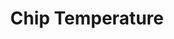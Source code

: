 ---
title: Chip Temperature
name: chip_temperature
category: chip
explanation: "This `chip` is to display a weather icon together with the outside and inside temperature."
image_path: "/assets/images/chip_temperature.png"
internal: false
generator_install: true
generator_example: true
generator_button: true
variables:
  - name: ulm_chip_temperature_outside
    type: variable
    example: sensor.my_temperature_sensor_outside
    required: true 
    explanation: "This is the sensor that provides your outside temperature. If you want to use eg. a temperature value from your weather provider, you'd need to setup a template sensor first. The state of this sensor should represent a numeric value (°C or °F doesn't matter)."
  - name: ulm_chip_temperature_inside
    type: variable
    example: sensor.my_temperature_sensor_inside
    required: true
    explanation: "This is the sensor that provides your inside temperature. The state of this sensor should represent a numeric value (°C or °F doesn't matter)."
yaml: |-
  - type: 'custom:button-card'
    template: chip_temperature
    variables:
      ulm_chip_temperature_inside: sensor.my_temperature_sensor_inside
      ulm_chip_temperature_outside: sensor.my_temperature_sensor_outside
      ulm_chip_temperature_weather: weather.my_weather_provider"
ui: |-
  type: 'custom:button-card'
  template: chip_temperature
  variables:
    ulm_chip_temperature_inside: sensor.my_temperature_sensor_inside
    ulm_chip_temperature_outside: sensor.my_temperature_sensor_outside
    ulm_chip_temperature_weather: weather.my_weather_provider"
code: |-
  chip_temperature:
    template: chips
    triggers_update: 
      - "[[[ variables.ulm_chip_temperature_weather ]]]"
      - "[[[ variables.ulm_chip_temperature_outside ]]]"
      - "[[[ variables.ulm_chip_temperature_inside ]]]"
    label: |
      [[[
        var icon = '🌡️';
        if (states[variables.ulm_chip_temperature_weather].state == 'clear-night'){
          var icon = '🌙';
        } else if(states[variables.ulm_chip_temperature_weather].state == 'cloudy'){
          var icon = '☁️';
        } else if(states[variables.ulm_chip_temperature_weather].state == 'exceptional'){
          var icon = '🌞';
        } else if(states[variables.ulm_chip_temperature_weather].state == 'fog'){
          var icon = '🌫️';
        } else if(states[variables.ulm_chip_temperature_weather].state == 'hail'){
          var icon = '⛈️';
        } else if(states[variables.ulm_chip_temperature_weather].state == 'lightning'){
          var icon = '⚡';
        } else if(states[variables.ulm_chip_temperature_weather].state == 'lightning-rainy'){
          var icon = '⛈️';
        } else if(states[variables.ulm_chip_temperature_weather].state == 'partlycloudy'){
          var icon = '⛅';
        } else if(states[variables.ulm_chip_temperature_weather].state == 'pouring'){
          var icon = '🌧️';
        } else if(states[variables.ulm_chip_temperature_weather].state == 'rainy'){
          var icon = '💧';
        } else if(states[variables.ulm_chip_temperature_weather].state == 'snowy'){
          var icon = '❄️';
        } else if(states[variables.ulm_chip_temperature_weather].state == 'snowy-rainy'){
          var icon = '🌨️';
        } else if(states[variables.ulm_chip_temperature_weather].state == 'sunny'){
          var icon = '☀️';
        } else if(states[variables.ulm_chip_temperature_weather].state == 'windy'){
          var icon = '🌪️';
        }
        return icon + ' ' + states[variables.ulm_chip_temperature_outside].state + '° / ' + states[variables.ulm_chip_temperature_inside].state + '°' ;
      ]]]
---